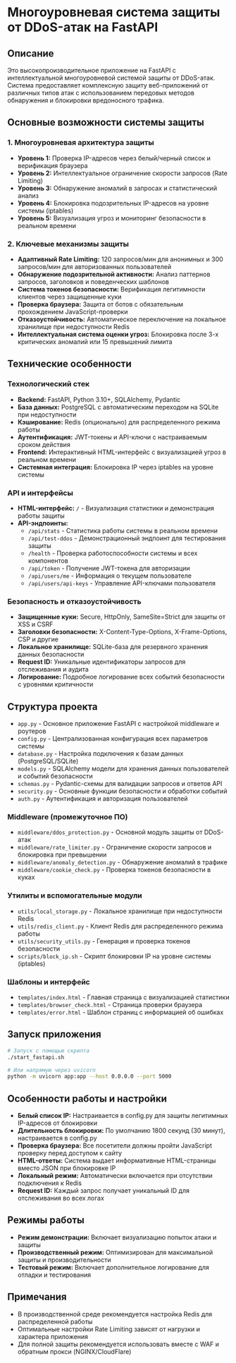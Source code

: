 # Многоуровневая система защиты от DDoS-атак на FastAPI

## Описание
Это высокопроизводительное приложение на FastAPI с интеллектуальной многоуровневой системой защиты от DDoS-атак. Система предоставляет комплексную защиту веб-приложений от различных типов атак с использованием передовых методов обнаружения и блокировки вредоносного трафика.

## Основные возможности системы защиты

### 1. Многоуровневая архитектура защиты
- **Уровень 1:** Проверка IP-адресов через белый/черный список и верификация браузера
- **Уровень 2:** Интеллектуальное ограничение скорости запросов (Rate Limiting) 
- **Уровень 3:** Обнаружение аномалий в запросах и статистический анализ
- **Уровень 4:** Блокировка подозрительных IP-адресов на уровне системы (iptables)
- **Уровень 5:** Визуализация угроз и мониторинг безопасности в реальном времени

### 2. Ключевые механизмы защиты
- **Адаптивный Rate Limiting:** 120 запросов/мин для анонимных и 300 запросов/мин для авторизованных пользователей
- **Обнаружение подозрительной активности:** Анализ паттернов запросов, заголовков и поведенческих шаблонов
- **Система токенов безопасности:** Верификация легитимности клиентов через защищенные куки
- **Проверка браузера:** Защита от ботов с обязательным прохождением JavaScript-проверки
- **Отказоустойчивость:** Автоматическое переключение на локальное хранилище при недоступности Redis
- **Интеллектуальная система оценки угроз:** Блокировка после 3-х критических аномалий или 15 превышений лимита

## Технические особенности

### Технологический стек
- **Backend:** FastAPI, Python 3.10+, SQLAlchemy, Pydantic
- **База данных:** PostgreSQL с автоматическим переходом на SQLite при недоступности
- **Кэширование:** Redis (опционально) для распределенного режима работы
- **Аутентификация:** JWT-токены и API-ключи с настраиваемым сроком действия
- **Frontend:** Интерактивный HTML-интерфейс с визуализацией угроз в реальном времени
- **Системная интеграция:** Блокировка IP через iptables на уровне системы

### API и интерфейсы
- **HTML-интерфейс:** `/` - Визуализация статистики и демонстрация работы защиты
- **API-эндпоинты:**
  - `/api/stats` - Статистика работы системы в реальном времени
  - `/api/test-ddos` - Демонстрационный эндпоинт для тестирования защиты
  - `/health` - Проверка работоспособности системы и всех компонентов
  - `/api/token` - Получение JWT-токена для авторизации
  - `/api/users/me` - Информация о текущем пользователе
  - `/api/users/api-keys` - Управление API-ключами пользователя

### Безопасность и отказоустойчивость
- **Защищенные куки:** Secure, HttpOnly, SameSite=Strict для защиты от XSS и CSRF
- **Заголовки безопасности:** X-Content-Type-Options, X-Frame-Options, CSP и другие
- **Локальное хранилище:** SQLite-база для резервного хранения данных безопасности
- **Request ID:** Уникальные идентификаторы запросов для отслеживания и аудита
- **Логирование:** Подробное логирование всех событий безопасности с уровнями критичности

## Структура проекта
- `app.py` - Основное приложение FastAPI с настройкой middleware и роутеров
- `config.py` - Централизованная конфигурация всех параметров системы
- `database.py` - Настройка подключения к базам данных (PostgreSQL/SQLite)
- `models.py` - SQLAlchemy модели для хранения данных пользователей и событий безопасности
- `schemas.py` - Pydantic-схемы для валидации запросов и ответов API
- `security.py` - Основные функции безопасности и обработки событий
- `auth.py` - Аутентификация и авторизация пользователей

### Middleware (промежуточное ПО)
- `middleware/ddos_protection.py` - Основной модуль защиты от DDoS-атак
- `middleware/rate_limiter.py` - Ограничение скорости запросов и блокировка при превышении
- `middleware/anomaly_detection.py` - Обнаружение аномалий в трафике
- `middleware/cookie_check.py` - Проверка токенов безопасности в куках

### Утилиты и вспомогательные модули
- `utils/local_storage.py` - Локальное хранилище при недоступности Redis
- `utils/redis_client.py` - Клиент Redis для распределенного режима работы
- `utils/security_utils.py` - Генерация и проверка токенов безопасности
- `scripts/block_ip.sh` - Скрипт блокировки IP на уровне системы (iptables)

### Шаблоны и интерфейс
- `templates/index.html` - Главная страница с визуализацией статистики
- `templates/browser_check.html` - Страница проверки браузера
- `templates/error.html` - Шаблон страниц с информацией об ошибках

## Запуск приложения
```bash
# Запуск с помощью скрипта
./start_fastapi.sh

# Или напрямую через uvicorn
python -m uvicorn app:app --host 0.0.0.0 --port 5000
```

## Особенности работы и настройки
- **Белый список IP:** Настраивается в config.py для защиты легитимных IP-адресов от блокировки
- **Длительность блокировки:** По умолчанию 1800 секунд (30 минут), настраивается в config.py
- **Проверка браузера:** Все посетители должны пройти JavaScript проверку перед доступом к сайту
- **HTML-ответы:** Система выдает информативные HTML-страницы вместо JSON при блокировке IP
- **Локальный режим:** Автоматически включается при отсутствии подключения к Redis
- **Request ID:** Каждый запрос получает уникальный ID для отслеживания во всех логах

## Режимы работы
- **Режим демонстрации:** Включает визуализацию попыток атаки и защиты
- **Производственный режим:** Оптимизирован для максимальной защиты и производительности
- **Тестовый режим:** Включает дополнительное логирование для отладки и тестирования

## Примечания
- В производственной среде рекомендуется настройка Redis для распределенной работы
- Оптимальные настройки Rate Limiting зависят от нагрузки и характера приложения
- Для полной защиты рекомендуется использовать вместе с WAF и обратным прокси (NGINX/CloudFlare)
